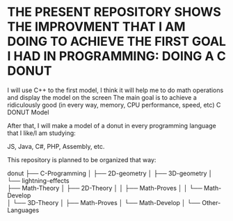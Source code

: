THE PRESENT REPOSITORY SHOWS THE IMPROVMENT THAT I AM DOING TO ACHIEVE THE FIRST GOAL I HAD IN PROGRAMMING: DOING A C DONUT 
===========================================================================================================================

I will use C++ to the first model, I think it will help me to do math operations and display the model on the screen
The main goal is to achieve a ridiculously good (in every way, memory, CPU performance, speed, etc) C DONUT Model

After that, I will make a model of a donut in every programming language that I like/I am studying: 

JS, Java, C#, PHP, Assembly, etc.

This repository is planned to be organized that way:

donut
 ├── C-Programming
 │      ├── 2D-geometry
 │      ├── 3D-geometry
 │      └── lightning-effects   
 ├── Math-Theory
 │      ├── 2D-Theory
 │      │      ├── Math-Proves
 │      │      └── Math-Develop     
 │      └── 3D-Theory 
 │             ├── Math-Proves
 │             └── Math-Develop     │
 └── Other-Languages

 


